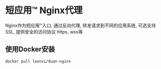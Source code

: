 # 短应用™ Nginx代理
Nginx作为短应用™入口, 通过反向代理, 转发请求到不同的应用系统, 可选支持SSL, 提供安全的访问协议 https, wss等

## 使用Docker安装
```
docker pull leonxi/duan-nginx
```
